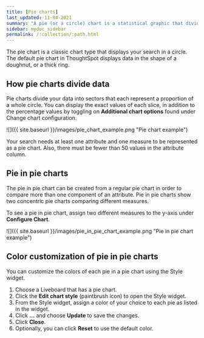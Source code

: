```yaml
---
title: [Pie charts]
last_updated: 11-04-2021
summary: "A pie (or a circle) chart is a statistical graphic that divides data into slices to illustrate numerical proportion. In a pie chart, the arc length of a slice is proportional to the quantity it represents."
sidebar: mydoc_sidebar
permalink: /:collection/:path.html
---
```

The pie chart is a classic chart type that displays your search in a circle. The default pie chart in ThoughtSpot displays data in the shape of a doughnut, or a thick ring.

## How pie charts divide data

Pie charts divide your data into sectors that each represent a proportion of a whole circle. You can display the exact values of each slice, in addition to the percentage values by toggling on **Additional chart options** found under Change chart configuration.

 ![]({{ site.baseurl }}/images/pie_chart_example.png "Pie chart example")

Your search needs at least one attribute and one measure to be represented as a pie chart. Also, there must be fewer than 50 values in the attribute column.

## Pie in pie charts

The pie in pie chart can be created from a regular pie chart in order to compare more than one component of an attribute. Pie in pie charts show two concentric pie charts comparing different measures.

To see a pie in pie chart, assign two different measures to the y-axis under **Configure Chart**.

 ![]({{ site.baseurl }}/images/pie_in_pie_chart_example.png "Pie in pie chart example")

## Color customization of pie in pie charts
You can customize the colors of each pie in a pie chart using the Style widget.

1. Choose a Liveboard that has a pie chart.
2. Click the **Edit chart style** (paintbrush icon) to open the Style widget.
3. From the Style widget, assign a color of your choice to each pie as listed in the widget.
4. Click **…** and choose **Update** to save the changes.
5. Click **Close**.
6. Optionally, you can click **Reset** to use the default color.
